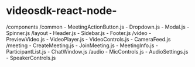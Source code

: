 # videosdk-react-node-

/components
    /common
        - MeetingActionButton.js
        - Dropdown.js
        - Modal.js
        - Spinner.js
    /layout
        - Header.js
        - Sidebar.js
        - Footer.js
    /video
        - PreviewVideo.js
        - VideoPlayer.js
        - VideoControls.js
        - CameraFeed.js
    /meeting
        - CreateMeeting.js
        - JoinMeeting.js
        - MeetingInfo.js
        - ParticipantList.js
        - ChatWindow.js
    /audio
        - MicControls.js
        - AudioSettings.js
        - SpeakerControls.js

